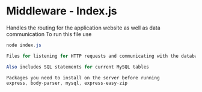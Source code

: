# Middleware - Index.js
Handles the routing for the application website as well as data communication
To run this file use 
```java
node index.js

Files for listening for HTTP requests and communicating with the database.

Also includes SQL statements for current MySQL tables

Packages you need to install on the server before running
express, body-parser, mysql, express-easy-zip


